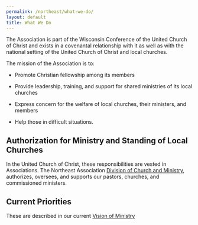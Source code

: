 ```yaml
---
permalink: /northeast/what-we-do/
layout: default
title: What We Do
---
```


The Association is part of the Wisconsin Conference of the United Church of Christ and exists in a covenantal relationship with it as well as with the national setting of the United Church of Christ and local churches.

The mission of the Association is to:

-   Promote Christian fellowship among its members

-   Provide leadership, training, and support for shared ministries of its local churches

-   Express concern for the welfare of local churches, their ministers, and members

-   Help those in difficult situations.

## Authorization for Ministry and Standing of Local Churches

In the United Church of Christ, these responsibilities are vested in Associations. The Northeast Association [Division of Church and Ministry](/northeast/what-we-do/church-and-ministry/), authorizes, oversees, and supports our pastors, churches, and commissioned ministers.

## Current Priorities

These are described in our current [Vision of Ministry](/northeast/what-we-do/2017-vision-of-ministry/)
